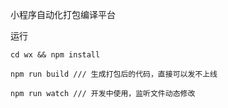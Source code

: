 小程序自动化打包编译平台

运行

```base
cd wx && npm install 

npm run build /// 生成打包后的代码，直接可以发不上线

npm run watch /// 开发中使用，监听文件动态修改
```
